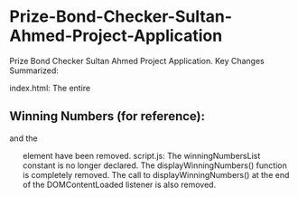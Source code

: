 # Prize-Bond-Checker-Sultan-Ahmed-Project-Application
Prize Bond Checker Sultan Ahmed Project Application.
Key Changes Summarized:

index.html: The entire <h2>Winning Numbers (for reference):</h2> and the <ul id="winningNumbersList"> element have been removed.
script.js:
The winningNumbersList constant is no longer declared.
The displayWinningNumbers() function is completely removed.
The call to displayWinningNumbers() at the end of the DOMContentLoaded listener is also removed.
